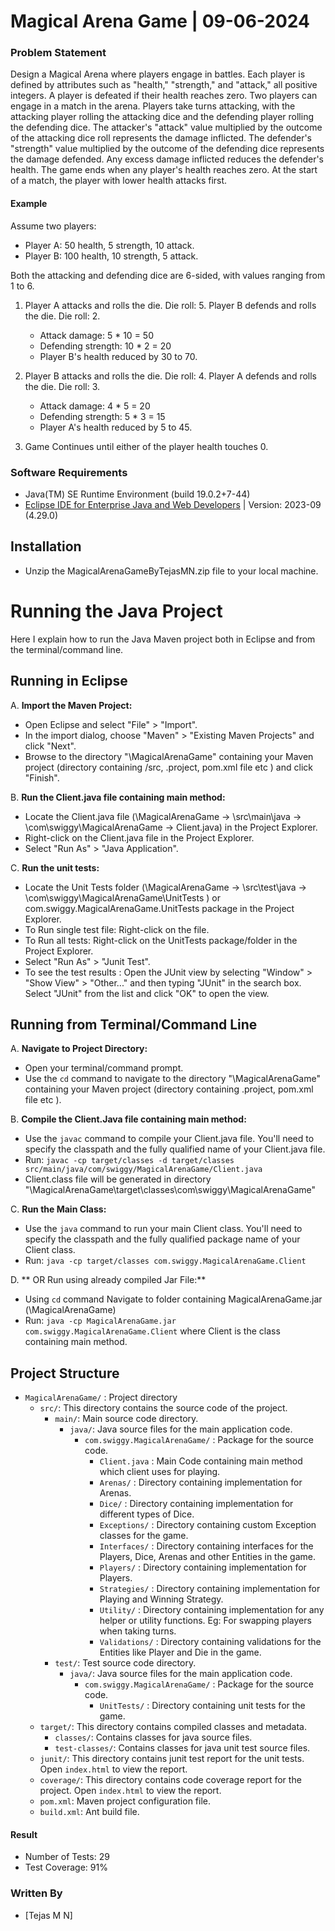 # Magical Arena Game | 09-06-2024

### Problem Statement

Design a Magical Arena where players engage in battles. Each player is defined by attributes such as "health," "strength," and "attack," all positive integers. A player is defeated if their health reaches zero. Two players can engage in a match in the arena. Players take turns attacking, with the attacking player rolling the attacking dice and the defending player rolling the defending dice. The attacker's "attack" value multiplied by the outcome of the attacking dice roll represents the damage inflicted. The defender's "strength" value multiplied by the outcome of the defending dice represents the damage defended. Any excess damage inflicted reduces the defender's health. The game ends when any player's health reaches zero.
At the start of a match, the player with lower health attacks first.

#### Example

Assume two players:

- Player A: 50 health, 5 strength, 10 attack.
- Player B: 100 health, 10 strength, 5 attack.

Both the attacking and defending dice are 6-sided, with values ranging from 1 to 6.

1. Player A attacks and rolls the die. Die roll: 5. Player B defends and rolls the die. Die roll: 2.
   - Attack damage: 5 * 10 = 50
   - Defending strength: 10 * 2 = 20
   - Player B's health reduced by 30 to 70.

2. Player B attacks and rolls the die. Die roll: 4. Player A defends and rolls the die. Die roll: 3.
   - Attack damage: 4 * 5 = 20
   - Defending strength: 5 * 3 = 15
   - Player A's health reduced by 5 to 45.
   
3. Game Continues until either of the player health touches 0.


### Software Requirements
- Java(TM) SE Runtime Environment (build 19.0.2+7-44)
- [Eclipse IDE for Enterprise Java and Web Developers](https://www.eclipse.org/) | Version: 2023-09 (4.29.0)

## Installation

- Unzip the MagicalArenaGameByTejasMN.zip file to your local machine.

# Running the Java Project

Here I explain how to run the Java Maven project both in Eclipse and from the terminal/command line.

## Running in Eclipse

A. **Import the Maven Project:**
   - Open Eclipse and select "File" > "Import".
   - In the import dialog, choose "Maven" > "Existing Maven Projects" and click "Next".
   - Browse to the  directory "\MagicalArenaGame" containing your Maven project (directory containing /src, .project, pom.xml file etc ) and click "Finish".

B. **Run the Client.java file containing main method:**
   - Locate the Client.java file (\MagicalArenaGame -> \src\main\java -> \com\swiggy\MagicalArenaGame -> Client.java) in the Project Explorer.
   - Right-click on the Client.java file in the Project Explorer.
   - Select "Run As" > "Java Application".

C. **Run the unit tests:**
   - Locate the Unit Tests folder (\MagicalArenaGame -> \src\test\java -> \com\swiggy\MagicalArenaGame\UnitTests ) or com.swiggy.MagicalArenaGame.UnitTests package in the Project Explorer.
   - To Run single test file: Right-click on the file.
   - To Run all tests: Right-click on the UnitTests package/folder in the Project Explorer.
   - Select "Run As" > "Junit Test".
   - To see the test results : Open the JUnit view by selecting "Window" > "Show View" > "Other..." and then typing "JUnit" in the search box. Select "JUnit" from the list and click "OK" to open the view.
   

## Running from Terminal/Command Line

A. **Navigate to Project Directory:**
   - Open your terminal/command prompt.
   - Use the `cd` command to navigate to the directory  "\MagicalArenaGame" containing your Maven project (directory containing .project, pom.xml file etc ).

B. **Compile the Client.Java file containing main method:**
   - Use the `javac` command to compile your Client.java file. You'll need to specify the classpath and the fully qualified name of your Client.java file.
   - Run: `javac -cp target/classes -d target/classes src/main/java/com/swiggy/MagicalArenaGame/Client.java`
   - Client.class file will be generated in directory "\MagicalArenaGame\target\classes\com\swiggy\MagicalArenaGame"
     
C. **Run the Main Class:**
   - Use the `java` command to run your main Client class. You'll need to specify the classpath and the fully qualified package name of your Client class.
   - Run: `java -cp target/classes com.swiggy.MagicalArenaGame.Client`
     
D. ** OR Run using already compiled Jar File:**
   - Using `cd` command Navigate to folder containing MagicalArenaGame.jar (\MagicalArenaGame)
   - Run: `java -cp MagicalArenaGame.jar com.swiggy.MagicalArenaGame.Client` where Client is the class containing main method.
  
## Project Structure

- `MagicalArenaGame/` : Project directory
    - `src/`: This directory contains the source code of the project.
      - `main/`: Main source code directory.
        - `java/`: Java source files for the main application code.
          - `com.swiggy.MagicalArenaGame/` : Package for the source code.
            - `Client.java` : Main Code containing main method which client uses for playing.
            - `Arenas/` : Directory containing implementation for Arenas.
            - `Dice/` : Directory containing implementation for different types of Dice.
            - `Exceptions/` : Directory containing custom Exception classes for the game.
            - `Interfaces/` : Directory containing interfaces for the Players, Dice, Arenas and other Entities in the game.
            - `Players/` : Directory containing implementation for Players.
            - `Strategies/` : Directory containing implementation for Playing and Winning Strategy.
            - `Utility/` : Directory containing implementation for any helper or utility functions. Eg: For swapping players when taking turns.
            - `Validations/` : Directory containing validations for the Entities like Player and Die in the game.
      - `test/`: Test source code directory.
        - `java/`: Java source files for the main application code.
            - `com.swiggy.MagicalArenaGame/` : Package for the source code.
               - `UnitTests/` : Directory containing unit tests for the game.
    - `target/`: This directory contains compiled classes and metadata.
      - `classes/`: Contains classes for java source files. 
      - `test-classes/`: Contains classes for java unit test source files.
     - `junit/`: This directory contains junit test report for the unit tests. Open `index.html` to view the report.
     - `coverage/`: This directory contains code coverage report for the project. Open `index.html` to view the report.
    - `pom.xml`: Maven project configuration file.
    - `build.xml`: Ant build file.

#### Result

- Number of Tests: 29
- Test Coverage: 91%

### Written By
 - [Tejas M N] 
 
